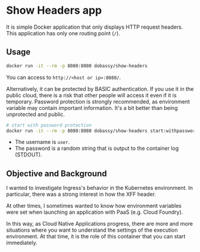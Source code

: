 # Show Headers app
It is simple Docker application that only displays HTTP request headers.
This application has only one routing point (`/`).

## Usage
```sh
docker run -it --rm -p 8080:8080 dobassy/show-headers
```

You can access to `http://<host or ip>:8080/`.

Alternatively, it can be protected by BASIC authentication.
If you use it in the public cloud, there is a risk that other people will access it
even if it is temporary. Password protection is strongly recommended, as environment
variable may contain important information.
It's a bit better than being unprotected and public.

```sh
# start with password protection
docker run -it --rm -p 8080:8080 dobassy/show-headers start:withpassword
```

- The username is `user`.
- The password is a random string that is output to the container log (STDOUT).

## Objective and Background
I wanted to investigate Ingress's behavior in the Kubernetes environment.
In particular, there was a strong interest in how the XFF header.

At other times, I sometimes wanted to know how environment variables were set
when launching an application with PaaS (e.g. Cloud Foundry).

In this way, as Cloud Native Applications progress, there are more and more
situations where you want to understand the settings of the execution environment.
At that time, it is the role of this container that you can start immediately.
